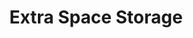---
title: "Extra Space Storage"
url: /gilbert/extra-space-storage-east-baseline-road/
shop: storage rental
---
